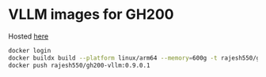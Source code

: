 # VLLM images for GH200

Hosted [here](https://hub.docker.com/repository/docker/rajesh550/gh200-vllm)

```bash
docker login
docker buildx build --platform linux/arm64 --memory=600g -t rajesh550/gh200-vllm:0.9.0.1 .
docker push rajesh550/gh200-vllm:0.9.0.1
```
